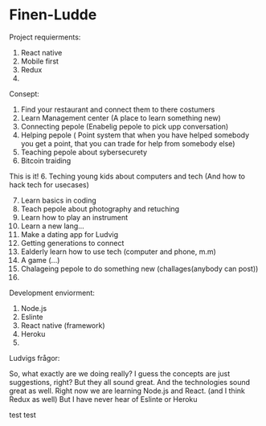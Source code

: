 # Finen-Ludde

Project requierments:

1. React native
2. Mobile first
3. Redux
4. 

Consept:

1. Find your restaurant and connect them to there costumers
2. Learn Management center (A place to learn something new)
3. Connecting pepole (Enabelig pepole to pick upp conversation)
3. Helping pepole ( Point system that when you have helped somebody you get a point, that you can trade for help from somebody else)
4. Teaching pepole about sybersecurety
5. Bitcoin traiding

This is it!
6. Teching young kids about computers and tech (And how to hack tech for usecases)

7. Learn basics in coding 
8. Teach pepole about photography and retuching
9. Learn how to play an instrument
10. Learn a new lang...
11. Make a dating app for Ludvig
12. Getting generations to connect
13. Ealderly learn how to use tech (computer and phone, m.m)
14. A game (...)
15. Chalageing pepole to do something new (challages(anybody can post))
16. 

Development enviorment:

1. Node.js
2. Eslinte
3. React native (framework)
4. Heroku
5. 


Ludvigs frågor:

So, what exactly are we doing really?
I guess the concepts are just suggestions, right?
But they all sound great. And the technologies sound great as well.
Right now we are learning Node.js and React. (and I think Redux as well) But I have never hear of Eslinte or Heroku

test test
